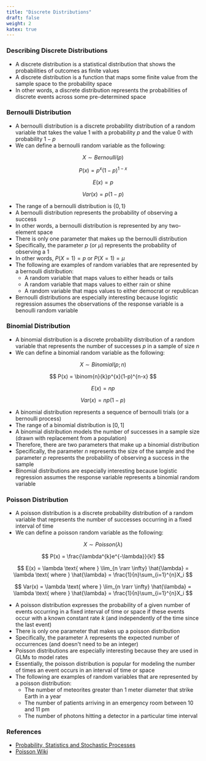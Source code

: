 ```yaml
---
title: "Discrete Distributions"
draft: false
weight: 2
katex: true
---
```


### Describing Discrete Distributions
- A discrete distribution is a statistical distribution that shows the probabilities of outcomes as finite values
- A discrete distribution is a function that maps some finite value from the sample space to the probability space
- In other words, a discrete distribution represents the probabilities of discrete events across some pre-determined space

### Bernoulli Distribution
- A bernoulli distribution is a discrete probability distribution of a random variable that takes the value 1 with a probability $p$ and the value 0 with probability $1-p$
- We can define a bernoulli random variable as the following:

$$
X \sim Bernoulli(p)
$$

$$
P(x) = p^{x}(1-p)^{1-x}
$$

$$
E(x) = p
$$

$$
Var(x) = p(1-p)
$$

- The range of a bernoulli distribution is $\{0,1\}$
- A bernoulli distribution represents the probability of observing a success
- In other words, a bernoulli distribution is represented by any two-element space
- There is only one parameter that makes up the bernoulli distribution
- Specifically, the parameter $p$ (or $\mu$) represents the probability of observing a 1
- In other words, $P(X=1) = p$ or $P(X=1) = \mu$
- The following are examples of random variables that are represented by a bernoulli distribution:
	- A random variable that maps values to either heads or tails
	- A random variable that maps values to either rain or shine
	- A random variable that maps values to either democrat or republican
- Bernoulli distributions are especially interesting because logistic regression assumes the observations of the response variable is a benoulli random variable

### Binomial Distribution
- A binomial distribution is a discrete probability distribution of a random variable that represents the number of successes $p$ in a sample of size $n$
- We can define a binomial random variable as the following:

$$
X \sim Binomial(p;n)
$$

$$
P(x) = \binom{n}{k}p^{x}(1-p)^{n-x}
$$

$$
E(x) = np
$$

$$
Var(x) = np(1-p)
$$

- A binomial distribution represents a sequence of bernoulli trials (or a bernoulli process)
- The range of a binomial distribution is $[0,1]$
- A binomial distribution models the number of successes in a sample size (drawn with replacement from a population)
- Therefore, there are two parameters that make up a binomial distribution 
- Specifically, the parameter $n$ represents the size of the sample and the parameter $p$ represents the probability of observing a success in the sample
- Binomial distributions are especially interesting because logistic regression assumes the response variable represents a binomial random variable

### Poisson Distribution
- A poisson distribution is a discrete probability distribution of a random variable that represents the number of successes occurring in a fixed interval of time
- We can define a poisson random variable as the following:

$$
X \sim Poisson(\lambda)
$$

$$
P(x) = \frac{\lambda^{k}e^{-\lambda}}{k!}
$$

$$
E(x) = \lambda \text{ where } \lim_{n \rarr \infty} \hat{\lambda} = \lambda \text{ where } \hat{\lambda} = \frac{1}{n}\sum_{i=1}^{n}X_i
$$


$$
Var(x) = \lambda \text{ where } \lim_{n \rarr \infty} \hat{\lambda} = \lambda \text{ where } \hat{\lambda} = \frac{1}{n}\sum_{i=1}^{n}X_i
$$

- A poisson distribution expresses the probability of a given number of events occurring in a fixed interval of time or space if these events occur with a known constant rate $k$ (and independently of the time since the last event)
- There is only one parameter that makes up a poisson distribution
- Specifically, the parameter $\lambda$ represents the expected number of occurrences (and doesn't need to be an integer)
- Poisson distributions are especially interesting because they are used in GLMs to model rates
- Essentially, the poisson distribution is popular for modeling the number of times an event occurs in an interval of time or space
- The following are examples of random variables that are represented by a poisson distribution:
	- The number of meteorites greater than 1 meter diameter that strike Earth in a year
	- The number of patients arriving in an emergency room between 10 and 11 pm
	- The number of photons hitting a detector in a particular time interval

### References
- [Probability, Statistics and Stochastic Processes](http://bactra.org/prob-notes/srl.pdf)
- [Poisson Wiki](https://en.wikipedia.org/wiki/Poisson_distribution)

